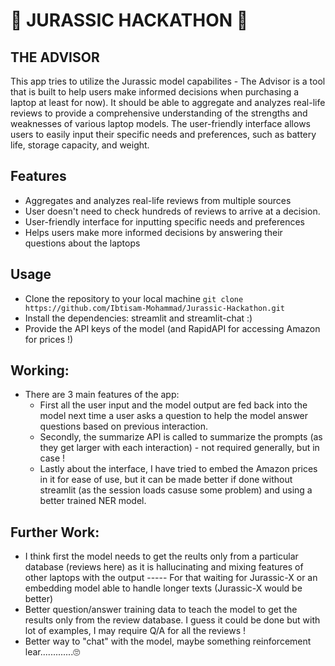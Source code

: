 # 🦕 JURASSIC HACKATHON 🦕
## THE ADVISOR
This app tries to utilize the Jurassic model capabilites - The Advisor is a tool that is built to help users make informed decisions when purchasing a laptop at least for now). It should be able to aggregate and analyzes real-life reviews to provide a comprehensive understanding of the strengths and weaknesses of various laptop models. The user-friendly interface allows users to easily input their specific needs and preferences, such as battery life, storage capacity, and weight. 

## Features
* Aggregates and analyzes real-life reviews from multiple sources
* User doesn't need to check hundreds of reviews to arrive at a decision.
* User-friendly interface for inputting specific needs and preferences
* Helps users make more informed decisions by answering their questions about the laptops

## Usage
* Clone the repository to your local machine
``` git clone https://github.com/Ibtisam-Mohammad/Jurassic-Hackathon.git ```
* Install the dependencies: streamlit and streamlit-chat  :)
* Provide the API keys of the model (and RapidAPI for accessing Amazon for prices !)

## Working:
* There are 3 main features of the app:
  - First all the user input and the model output are fed back into the model next time a user asks a question to help the model answer questions based on previous interaction.
  - Secondly, the summarize API is called to summarize the prompts (as they get larger with each interaction) - not required generally, but in case !
  - Lastly about the interface, I have tried to embed the Amazon prices in it for ease of use, but it can be made better if done without streamlit (as the session loads casuse some problem) and using a better trained NER model.

## Further Work:
  - I think first the model needs to get the reults only from a particular database (reviews here) as it is hallucinating and mixing features of other laptops with the output ----- For that waiting for Jurassic-X or an embedding model able to handle longer texts (Jurassic-X would be better)
  - Better question/answer training data to teach the model to get the results only from the review database. I guess it could be done but with lot of examples, I may require Q/A for all the reviews !
  - Better way to "chat" with the model, maybe something reinforcement lear.............🙄
